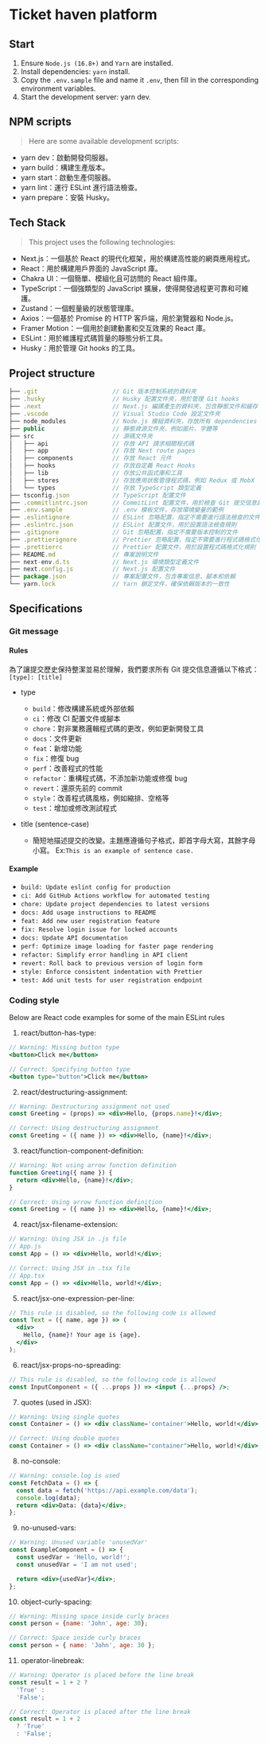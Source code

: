 # Ticket haven platform

## Start

1. Ensure `Node.js (16.8+)` and `Yarn` are installed.
2. Install dependencies: `yarn` install.
3. Copy the `.env.sample` file and name it `.env`, then fill in the corresponding environment variables.
4. Start the development server: yarn dev.

## NPM scripts

> Here are some available development scripts:

- yarn dev：啟動開發伺服器。
- yarn build：構建生產版本。
- yarn start：啟動生產伺服器。
- yarn lint：運行 ESLint 進行語法檢查。
- yarn prepare：安裝 Husky。

## Tech Stack

> This project uses the following technologies:

- Next.js：一個基於 React 的現代化框架，用於構建高性能的網頁應用程式。
- React：用於構建用戶界面的 JavaScript 庫。
- Chakra UI：一個簡單、模組化且可訪問的 React 組件庫。
- TypeScript：一個強類型的 JavaScript 擴展，使得開發過程更可靠和可維護。
- Zustand：一個輕量級的狀態管理庫。
- Axios：一個基於 Promise 的 HTTP 客戶端，用於瀏覽器和 Node.js。
- Framer Motion：一個用於創建動畫和交互效果的 React 庫。
- ESLint：用於維護程式碼質量的靜態分析工具。
- Husky：用於管理 Git hooks 的工具。

## Project structure

```javascript
├── .git                     // Git 版本控制系統的資料夾
├── .husky                   // Husky 配置文件夾，用於管理 Git hooks
├── .next                    // Next.js 編譯產生的資料夾，包含靜態文件和緩存
├── .vscode                  // Visual Studio Code 設定文件夾
├── node_modules             // Node.js 模組資料夾，存放所有 dependencies
├── public                   // 靜態資源文件夾，例如圖片、字體等
├── src                      // 源碼文件夾
│   ├── api                  // 存放 API 請求相關程式碼
│   ├── app                  // 存放 Next route pages
│   ├── components           // 存放 React 元件
│   ├── hooks                // 存放自定義 React Hooks
│   ├── lib                  // 存放公共函式庫和工具
│   ├── stores               // 存放應用狀態管理程式碼，例如 Redux 或 MobX
│   └── types                // 存放 TypeScript 類型定義
├── tsconfig.json            // TypeScript 配置文件
├── .commitlintrc.json       // CommitLint 配置文件，用於檢查 Git 提交信息的格式
├── .env.sample              // .env 模板文件，存放環境變量的範例
├── .eslintignore            // ESLint 忽略配置，指定不需要進行語法檢查的文件
├── .eslintrc.json           // ESLint 配置文件，用於設置語法檢查規則
├── .gitignore               // Git 忽略配置，指定不需要版本控制的文件
├── .prettierignore          // Prettier 忽略配置，指定不需要進行程式碼格式化的文件
├── .prettierrc              // Prettier 配置文件，用於設置程式碼格式化規則
├── README.md                // 專案說明文件
├── next-env.d.ts            // Next.js 環境類型定義文件
├── next.config.js           // Next.js 配置文件
├── package.json             // 專案配置文件，包含專案信息、腳本和依賴
└── yarn.lock                // Yarn 鎖定文件，確保依賴版本的一致性
```

## Specifications

### Git message

#### Rules

為了讓提交歷史保持整潔並易於理解，我們要求所有 Git 提交信息遵循以下格式：
`[type]: [title]`

- type

  - `build`：修改構建系統或外部依賴
  - `ci`：修改 CI 配置文件或腳本
  - `chore`：對非業務邏輯程式碼的更改，例如更新開發工具
  - `docs`：文件更新
  - `feat`：新增功能
  - `fix`：修復 bug
  - `perf`：改善程式的性能
  - `refactor`：重構程式碼，不添加新功能或修復 bug
  - `revert`：還原先前的 commit
  - `style`：改善程式碼風格，例如縮排、空格等
  - `test`：增加或修改測試程式

- title (sentence-case)
  - 簡短地描述提交的改變。主題應遵循句子格式，即首字母大寫，其餘字母小寫。 Ex:`This is an example of sentence case.`

#### Example

- `build: Update eslint config for production`
- `ci: Add GitHub Actions workflow for automated testing`
- `chore: Update project dependencies to latest versions`
- `docs: Add usage instructions to README`
- `feat: Add new user registration feature`
- `fix: Resolve login issue for locked accounts`
- `docs: Update API documentation`
- `perf: Optimize image loading for faster page rendering`
- `refactor: Simplify error handling in API client`
- `revert: Roll back to previous version of login form`
- `style: Enforce consistent indentation with Prettier`
- `test: Add unit tests for user registration endpoint`


### Coding style

Below are React code examples for some of the main ESLint rules

1. react/button-has-type:

```jsx
// Warning: Missing button type
<button>Click me</button>

// Correct: Specifying button type
<button type="button">Click me</button>

```

2. react/destructuring-assignment:

```jsx
// Warning: Destructuring assignment not used
const Greeting = (props) => <div>Hello, {props.name}!</div>;

// Correct: Using destructuring assignment
const Greeting = ({ name }) => <div>Hello, {name}!</div>;
```

3. react/function-component-definition:

```jsx
// Warning: Not using arrow function definition
function Greeting({ name }) {
  return <div>Hello, {name}!</div>;
}

// Correct: Using arrow function definition
const Greeting = ({ name }) => <div>Hello, {name}!</div>;

```

4. react/jsx-filename-extension:

```jsx
// Warning: Using JSX in .js file
// App.js
const App = () => <div>Hello, world!</div>;

// Correct: Using JSX in .tsx file
// App.tsx
const App = () => <div>Hello, world!</div>;
```

5. react/jsx-one-expression-per-line:

```jsx
// This rule is disabled, so the following code is allowed
const Text = ({ name, age }) => (
  <div>
    Hello, {name}! Your age is {age}.
  </div>
);
```

6. react/jsx-props-no-spreading:

```jsx
// This rule is disabled, so the following code is allowed
const InputComponent = ({ ...props }) => <input {...props} />;
```

7. quotes (used in JSX):

```jsx
// Warning: Using single quotes
const Container = () => <div className='container'>Hello, world!</div>;

// Correct: Using double quotes
const Container = () => <div className="container">Hello, world!</div>;
```

8.  no-console:
```jsx
// Warning: console.log is used
const FetchData = () => {
  const data = fetch('https://api.example.com/data');
  console.log(data);
  return <div>Data: {data}</div>;
};

```

9. no-unused-vars:
```jsx
// Warning: Unused variable 'unusedVar'
const ExampleComponent = () => {
  const usedVar = 'Hello, world!';
  const unusedVar = 'I am not used';

  return <div>{usedVar}</div>;
};

```

10. object-curly-spacing:

```jsx
// Warning: Missing space inside curly braces
const person = {name: 'John', age: 30};

// Correct: Space inside curly braces
const person = { name: 'John', age: 30 };

```

11. operator-linebreak:
```jsx
// Warning: Operator is placed before the line break
const result = 1 + 2 ?
  'True' :
  'False';

// Correct: Operator is placed after the line break
const result = 1 + 2
  ? 'True'
  : 'False';

```
